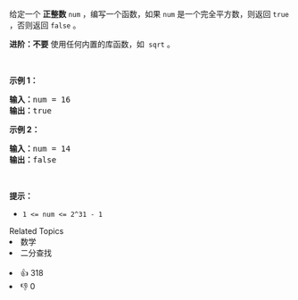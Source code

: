 <p>给定一个 <strong>正整数</strong> <code>num</code> ，编写一个函数，如果 <code>num</code> 是一个完全平方数，则返回 <code>true</code> ，否则返回 <code>false</code> 。</p>

<p><strong>进阶：不要</strong> 使用任何内置的库函数，如  <code>sqrt</code> 。</p>

<p> </p>

<p><strong>示例 1：</strong></p>

<pre>
<strong>输入：</strong>num = 16
<strong>输出：</strong>true
</pre>

<p><strong>示例 2：</strong></p>

<pre>
<strong>输入：</strong>num = 14
<strong>输出：</strong>false
</pre>

<p> </p>

<p><strong>提示：</strong></p>

<ul>
	<li><code>1 <= num <= 2^31 - 1</code></li>
</ul>
<div><div>Related Topics</div><div><li>数学</li><li>二分查找</li></div></div><br><div><li>👍 318</li><li>👎 0</li></div>